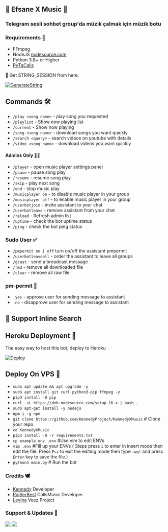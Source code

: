 <h2 align="centre">🎵 Efsane X Music 🎵

### Telegram sesli sohbet group'da müzik çalmak için müzik botu

<h3>Requirements 📝</h3>

- FFmpeg
- NodeJS [nodesource.com](https://nodesource.com/)
- Python 3.8+ or Higher
- [PyTgCalls](https://github.com/pytgcalls/pytgcalls)

🧪 Get STRING_SESSION from here:

[![GenerateString](https://img.shields.io/badge/repl.it-generateString-yellowgreen)](https://replit.com/@KennedyProject/Ken-String-Session#main.py)


## Commands 🛠

- `/play <song name>` - play song you requested
- `/playlist` - Show now playing list
- `/current` - Show now playing
- `/song <song name>` - download songs you want quickly
- `/search <query>` - search videos on youtube with details
- `/video <song name>` - download videos you want quickly

#### Admins Only 👷‍♂️
- `/player` - open music player settings panel
- `/pause` - pause song play
- `/resume` - resume song play
- `/skip` - play next song
- `/end` - stop music play
- `/musicplayer on` - to disable music player in your group
- `/musicplayer off` - to enable music player in your group
- `/userbotjoin` - invite assistant to your chat
- `/userbotleave` - remove assistant from your chat
- `/reload` - Refresh admin list
- `/uptime` - check the bot uptime status
- `/ping` - check the bot ping status

### Sudo User ✅
- `/pmpermit on | off` turn on/off the assistant pmpermit
- `/userbotleaveall` - order the assistant to leave all groups
- `/gcast` - send a broadcast message
- `/rmd` - remove all downloaded file
- `/clear` - remove all raw file 

### pm-permit 💬
- `.yes` - approve user for sending message to assistant
- `.no` - disapprove user for sending message to assistant

## 🔎 Support Inline Search

## Heroku Deployment 💜
The easy way to host this bot, deploy to Heroku

[![Deploy](https://www.herokucdn.com/deploy/button.svg)](https://heroku.com/deploy?template=https://github.com/Mehmetbaba55/EfsaneXMusic) 

## Deploy On VPS 💙

- `sudo apt update && apt upgrade -y`
- `sudo apt install git curl python3-pip ffmpeg -y`
- `pip3 install -U pip`
- `curl -sL https://deb.nodesource.com/setup_16.x | bash -`
- `sudo apt-get install -y nodejs`
- `npm i -g npm`
- `git clone https://github.com/KennedyProject/KennedyXMusic` # Clone your repo.
- `cd KennedyXMusic`
- `pip3 install -U -r requirements.txt`
- `cp example.env .env` #Use vim to edit ENVs
- `vim .env` #Fill up your ENVs ( Steps press `i` to enter in insert mode then edit the file. Press `Esc` to exit the editing mode then type `:wq!` and press `Enter` key to save the file.)
- `python3 main.py` # Run the bot

### Credits 🕊️
- [Kennedy](https://github.com/KennedyProject) Developer
- [RojSerBest](https://github.com/rojserbest) CallsMusic Developer
- [Levina](https://github.com/levina-lab) Veez Project

### Support & Updates 🛵
<a href="https://t.me/kenbotsupport"><img src="https://img.shields.io/badge/Join-Group%20Support-red.svg?style=for-the-badge&logo=Telegram"></a> <a href="https://t.me/KennedyProject"><img src="https://img.shields.io/badge/Join-Updates%20Channel-white.svg?style=for-the-badge&logo=Telegram"></a>
